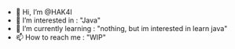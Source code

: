 - 👋 Hi, I’m @HAK4I
- 👀 I’m interested in : "Java"
- 🌱 I’m currently learning : "nothing, but im interested in learn java"
- 📫 How to reach me : "WIP"

<!---
HAK4I/HAK4I is a ✨ special ✨ repository because its `README.md` (this file) appears on your GitHub profile.
You can click the Preview link to take a look at your changes.
--->
